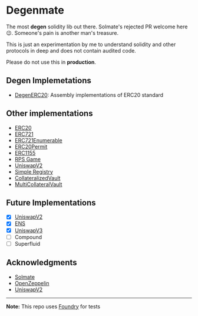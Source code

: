 # Degenmate

The most **degen** solidity lib out there. Solmate's rejected PR welcome here 😉. Someone's pain is another man's treasure.

This is just an experimentation by me to understand solidity and other protocols in deep and does not contain audited code.

Please do not use this in **production**.

## Degen Implemetations

- [DegenERC20](src/ERC20/DegenERC20.sol): Assembly implementations of ERC20 standard

## Other implementations

- [ERC20](src/ERC20/ERC20.sol)
- [ERC721](src/ERC721/ERC721.sol)
- [ERC721Enumerable](src/ERC721/ERC721Enumerable.sol)
- [ERC20Permit](src/ERC20/ERC20Permit.sol)
- [ERC1155](src/ERC1155/ERC1155.sol)
- [RPS Game](https://github.com/dsam82/rps)
- [UniswapV2](https://github.com/dsam82/unifap-v2)
- [Simple Registry](https://github.com/dsam82/sol-tuts/blob/master/src/Registry.sol)
- [CollateralizedVault](https://github.com/dsam82/sol-tuts/blob/master/src/CollateralizedVault.sol)
- [MultiCollateralVault](https://github.com/dsam82/sol-tuts/blob/master/src/MultiCollateralVault.sol)

## Future Implementations

- [x] [UniswapV2](https://github.com/dsam82/unifap-v2)
- [x] [ENS](https://github.com/dsam82/sol-tuts/blob/master/src/Registry.sol)
- [x] [UniswapV3](https://github.com/dsam82/uniswap-v3-examples)
- [ ] Compound
- [ ] Superfluid

## Acknowledgments

- [Solmate](https://github.com/Rari-Capital/solmate)
- [OpenZeppelin](https://github.com/OpenZeppelin/openzeppelin-contracts)
- [UniswapV2](https://github.com/Uniswap/v2-core)

---

**Note:** This repo uses [Foundry](https://github.com/foundry-rs/foundry) for tests
